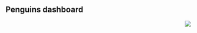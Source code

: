 ## Penguins dashboard

<a href='https://connect.posit.cloud/publish?framework=shiny&sourceRepositoryURL=https%3A%2F%2Fgithub.com%2Fposit-dev%2Fpy-shiny&sourceRef=main&sourceRefType=branch&primaryFile=examples%2Fpenguins%2Fapp.py&pythonVersion=3.11'><img src='https://cdn.connect.posit.cloud/assets/deploy-to-connect-blue.svg' align="right" /></a>
